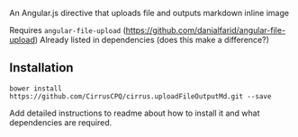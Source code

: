An Angular.js directive that uploads file and outputs markdown inline image   

Requires `angular-file-upload` (https://github.com/danialfarid/angular-file-upload)
Already listed in dependencies (does this make a difference?)

## Installation 

`bower install https://github.com/CirrusCPQ/cirrus.uploadFileOutputMd.git --save`

Add detailed instructions to readme about how to install it and what dependencies are required.
